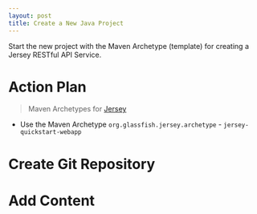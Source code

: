 ```yaml
---
layout: post
title: Create a New Java Project
---
```


Start the new project with the Maven Archetype (template) for creating a Jersey RESTful API Service.


# Action Plan

> Maven Archetypes for [Jersey](https://jersey.java.net/documentation/latest/getting-started.html#new-from-archetype)

- Use the Maven Archetype `org.glassfish.jersey.archetype` - `jersey-quickstart-webapp`


# Create Git Repository

# Add Content
